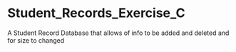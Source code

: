 # Student_Records_Exercise_C

A Student Record Database that allows of info to be added and deleted and for size to changed 
